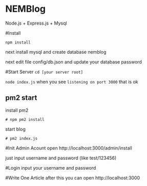 # NEMBlog
Node.js + Express.js + Mysql


#Install
  
  `npm install`

next install mysql and create database nemblog

next edit file config/db.json and update your database password

#Start Server
`cd [your server root]`

`node index.js`
when you see `listening on port 3000` that is ok

## pm2 start

install pm2

`# npm pm2 install`


start blog

`# pm2 index.js`


#Init Admin Acount
open http://localhost:3000/admin/install

just input username and password (like test/123456)

#Login 
input your username and password 

#Write One Article
after this you can open http://localhost:3000

